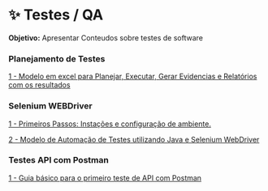 # ✨ Testes / QA

<b>Objetivo:</b> Apresentar Conteudos sobre testes de software

<h3 align="left">Planejamento de Testes</h3>

<div> 
<p><a href="https://github.com/JosiTubaroski/QA_Praticidade_Planejamento">1 - Modelo em excel para Planejar, Executar, Gerar Evidencias e Relatórios com os resultados </a></p>
</div> 

<h3 align="left">Selenium WEBDriver</h3>

<div> 
<p><a href="https://github.com/JosiTubaroski/Test_QA/blob/main/Primeiros_Passos/01_Primeiros_Passos_WebDriver.ipynb">1 - Primeiros Passos: Instações e configuração de ambiente. </a></p>
</div> 

<div> 
<p><a href="https://github.com/JosiTubaroski/Java-Selenium-Webdriver">2 - Modelo de Automação de Testes utilizando Java e Selenium WebDriver </a></p>
</div> 

<h3 align="left">Testes API com Postman</h3>

<div> 
<p><a href="https://github.com/JosiTubaroski/Test_QA/blob/main/Testes_API_Postman/01_Como_Utilizar_Postman_Para_Testar_API%20-%20GitHub.ipynb">1 - Guia básico para o primeiro teste de API com Postman </a></p>
</div> 



